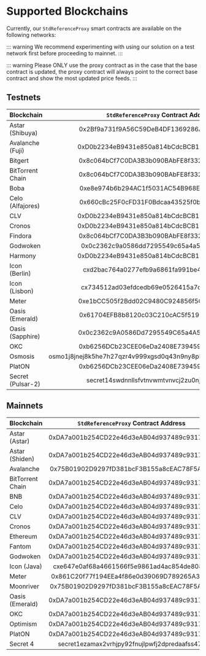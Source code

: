 # Supported Blockchains

Currently, our `StdReferenceProxy` smart contracts are available on the following networks:

::: warning
We recommend experimenting with using our solution on a test network first before proceeding to mainnet.
:::

::: warning
Please ONLY use the proxy contract as in the case that the base contract is updated, the proxy contract will always
point to the correct base contract and show the most updated price feeds.
:::

## Testnets

| Blockchain        |              `StdReferenceProxy` Contract Address               |                                                          Explorer                                                           |
| ----------------- | :-------------------------------------------------------------: | :-------------------------------------------------------------------------------------------------------------------------: |
| Astar (Shibuya)   |           0x2Bf9a731f9A56C59DeB4DF1369286A3E69F5b418            |                  [link](https://blockscout.com/shibuya/address/0x2Bf9a731f9A56C59DeB4DF1369286A3E69F5b418)                  |
| Avalanche (Fuji)  |           0xD0b2234eB9431e850a814bCdcBCB18C1093F986B            |                   [link](https://testnet.snowtrace.io/address/0xD0b2234eB9431e850a814bCdcBCB18C1093F986B)                   |
| Bitgert           |           0x8c064bCf7C0DA3B3b090BAbFE8f3323534D84d68            |              [link](https://testnet-explorer.brisescan.com/address/0x8c064bCf7C0DA3B3b090BAbFE8f3323534D84d68)              |
| BitTorrent Chain  |           0x8c064bCf7C0DA3B3b090BAbFE8f3323534D84d68            |                   [link](https://testnet.bttcscan.com/address/0x8c064bCf7C0DA3B3b090BAbFE8f3323534D84d68)                   |
| Boba              |           0xe8e974b6b294AC1f5031AC54B968E8afFb7306Cb            |            [link](https://blockexplorer.rinkeby.boba.network/address/0xe8e974b6b294AC1f5031AC54B968E8afFb7306Cb)            |
| Celo (Alfajores)  |           0x660cBc25F0cFD31F0Bdcaa43525f0bACC6DB2ABc            |          [link](https://alfajores-blockscout.celo-testnet.org/address/0x660cBc25F0cFD31F0Bdcaa43525f0bACC6DB2ABc)           |
| CLV               |           0xD0b2234eB9431e850a814bCdcBCB18C1093F986B            |                [link](https://clover-testnet.subscan.io/account/0xD0b2234eB9431e850a814bCdcBCB18C1093F986B)                 |
| Cronos            |           0xD0b2234eB9431e850a814bCdcBCB18C1093F986B            |                  [link](https://testnet.cronoscan.com/address/0xD0b2234eB9431e850a814bCdcBCB18C1093F986B)                   |
| Findora           |           0x8c064bCf7C0DA3B3b090BAbFE8f3323534D84d68            |             [link](https://testnet-anvil.evm.findorascan.io/address/0x8c064bCf7C0DA3B3b090BAbFE8f3323534D84d68)             |
| Godwoken          |           0x0c2362c9a0586dd7295549c65a4a5e3afe10a88a            |                  [link](https://v1.betanet.gwscan.com/address/0x0c2362c9a0586dd7295549c65a4a5e3afe10a88a)                   |
| Harmony           |           0xD0b2234eB9431e850a814bCdcBCB18C1093F986B            |                    [link](https://explorer.pops.one/address/0xd0b2234eb9431e850a814bcdcbcb18c1093f986b)                     |
| Icon (Berlin)     |           cxd2bac764a0277efb9a6861fa991be4e5a46f16a2            |              [link](https://berlin.tracker.solidwallet.io/contract/cxd2bac764a0277efb9a6861fa991be4e5a46f16a2)              |
| Icon (Lisbon)     |           cx734512ad03efdcedb69e0526415a7ce21340e0db            |              [link](https://lisbon.tracker.solidwallet.io/contract/cx734512ad03efdcedb69e0526415a7ce21340e0db)              |
| Meter             |           0xe1bCC505f2Bdd02C9480C924856f5080834A3897            |               [link](https://scan-warringstakes.meter.io/address/0xe1bCC505f2Bdd02C9480C924856f5080834A3897)                |
| Oasis (Emerald)   |           0x61704EFB8b8120c03C210cAC5f5193BF8c80852a            |            [link](https://testnet.explorer.emerald.oasis.dev/address/0x61704EFB8b8120c03C210cAC5f5193BF8c80852a)            |
| Oasis (Sapphire)  |           0x0c2362c9A0586Dd7295549C65a4A5e3aFE10a88A            |           [link](https://testnet.explorer.sapphire.oasis.dev/address/0x0c2362c9A0586Dd7295549C65a4A5e3aFE10a88A)            |
| OKC               |           0xb6256DCb23CEE06eDa2408E73945963606fdddd7            |                [link](https://www.oklink.com/en/okc-test/address/0xb6256DCb23CEE06eDa2408E73945963606fdddd7)                |
| Osmosis           | osmo1j8jnej8k5he7h27qzr4v999xgsd0q43n9ny8phtx9aj6w82ruwgslcp77p | [link](https://testnet.mintscan.io/osmosis-testnet/account/osmo1j8jnej8k5he7h27qzr4v999xgsd0q43n9ny8phtx9aj6w82ruwgslcp77p) |
| PlatON            |           0xb6256DCb23CEE06eDa2408E73945963606fdddd7            |                [link](https://devnet2scan.platon.network/address/0xb6256DCb23CEE06eDa2408E73945963606fdddd7)                |
| Secret (Pulsar-2) |          secret14swdnnllsfvtnvwmtvnvcj2zu0njsl9cdkk5xp          |        [link](https://secretnodes.com/secret/chains/pulsar-2/accounts/secret14swdnnllsfvtnvwmtvnvcj2zu0njsl9cdkk5xp)        |

## Mainnets

| Blockchain       |     `StdReferenceProxy` Contract Address      |                                                   Explorer                                                    |
| ---------------- | :-------------------------------------------: | :-----------------------------------------------------------------------------------------------------------: |
| Astar (Astar)    |  0xDA7a001b254CD22e46d3eAB04d937489c93174C3   |            [link](https://blockscout.com/astar/address/0xDA7a001b254CD22e46d3eAB04d937489c93174C3)            |
| Astar (Shiden)   |  0xDA7a001b254CD22e46d3eAB04d937489c93174C3   |             [link](https://shiden.subscan.io/address/0xDA7a001b254CD22e46d3eAB04d937489c93174C3)              |
| Avalanche        |  0x75B01902D9297fD381bcF3B155a8cEAC78F5A35E   |                [link](https://snowtrace.io/address/0x75B01902D9297fD381bcF3B155a8cEAC78F5A35E)                |
| BitTorrent Chain |  0xDA7a001b254CD22e46d3eAB04d937489c93174C3   |                [link](https://bttcscan.com/address/0xDA7a001b254CD22e46d3eAB04d937489c93174C3)                |
| BNB              |  0xDA7a001b254CD22e46d3eAB04d937489c93174C3   |                [link](https://bscscan.com/address/0xDA7a001b254CD22e46d3eAB04d937489c93174C3)                 |
| Celo             |  0xDA7a001b254CD22e46d3eAB04d937489c93174C3   |             [link](https://explorer.celo.org/address/0xDA7a001b254CD22e46d3eAB04d937489c93174C3)              |
| CLV              |  0xDA7a001b254CD22e46d3eAB04d937489c93174C3   |                [link](https://clvscan.com/address/0xDA7a001b254CD22e46d3eAB04d937489c93174C3)                 |
| Cronos           |  0xDA7a001b254CD22e46d3eAB04d937489c93174C3   |               [link](https://cronoscan.com/address/0xDA7a001b254CD22e46d3eAB04d937489c93174C3)                |
| Ethereum         |  0xDA7a001b254CD22e46d3eAB04d937489c93174C3   |                [link](https://etherscan.io/address/0xDA7a001b254CD22e46d3eAB04d937489c93174C3)                |
| Fantom           |  0xDA7a001b254CD22e46d3eAB04d937489c93174C3   |                [link](https://ftmscan.com/address/0xDA7a001b254CD22e46d3eAB04d937489c93174C3)                 |
| Godwoken         |  0xDA7a001b254CD22e46d3eAB04d937489c93174C3   |               [link](https://v1.gwscan.com/account/0xda7a001b254cd22e46d3eab04d937489c93174c3)                |
| Icon (Java)      |  cxe647e0af68a4661566f5e9861ad4ac854de808a2   |          [link](https://tracker.icon.community/contract/cxe647e0af68a4661566f5e9861ad4ac854de808a2)           |
| Meter            |  0x861C20f77f194EEa4f86e0d39069D789265A3A82   |               [link](https://scan.meter.io/address/0x861C20f77f194EEa4f86e0d39069D789265A3A82)                |
| Moonriver        |  0x75B01902D9297fD381bcF3B155a8cEAC78F5A35E   |           [link](https://moonriver.moonscan.io/address/0x75B01902D9297fD381bcF3B155a8cEAC78F5A35E)            |
| Oasis (Emerald)  |  0xDA7a001b254CD22e46d3eAB04d937489c93174C3   |         [link](https://explorer.emerald.oasis.dev/address/0xDA7a001b254CD22e46d3eAB04d937489c93174C3)         |
| OKC              |  0xDA7a001b254CD22e46d3eAB04d937489c93174C3   |             [link](https://www.oklink.com/oec/address/0xDA7a001b254CD22e46d3eAB04d937489c93174C3)             |
| Optimism         |  0xDA7a001b254CD22e46d3eAB04d937489c93174C3   |          [link](https://optimistic.etherscan.io/address/0xDA7a001b254CD22e46d3eAB04d937489c93174C3)           |
| PlatON           |  0xDA7a001b254CD22e46d3eAB04d937489c93174C3   |            [link](https://scan.platon.network/address/0xda7a001b254cd22e46d3eab04d937489c93174c3)             |
| Secret 4         | secret1ezamax2vrhjpy92fnujlpwfj2dpredaafss47k | [link](https://secretnodes.com/secret/chains/secret-4/accounts/secret1ezamax2vrhjpy92fnujlpwfj2dpredaafss47k) |
